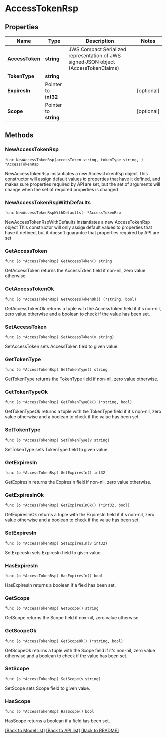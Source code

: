 # AccessTokenRsp

## Properties

Name | Type | Description | Notes
------------ | ------------- | ------------- | -------------
**AccessToken** | **string** | JWS Compact Serialized representation of JWS signed JSON object (AccessTokenClaims)  | 
**TokenType** | **string** |  | 
**ExpiresIn** | Pointer to **int32** |  | [optional] 
**Scope** | Pointer to **string** |  | [optional] 

## Methods

### NewAccessTokenRsp

`func NewAccessTokenRsp(accessToken string, tokenType string, ) *AccessTokenRsp`

NewAccessTokenRsp instantiates a new AccessTokenRsp object
This constructor will assign default values to properties that have it defined,
and makes sure properties required by API are set, but the set of arguments
will change when the set of required properties is changed

### NewAccessTokenRspWithDefaults

`func NewAccessTokenRspWithDefaults() *AccessTokenRsp`

NewAccessTokenRspWithDefaults instantiates a new AccessTokenRsp object
This constructor will only assign default values to properties that have it defined,
but it doesn't guarantee that properties required by API are set

### GetAccessToken

`func (o *AccessTokenRsp) GetAccessToken() string`

GetAccessToken returns the AccessToken field if non-nil, zero value otherwise.

### GetAccessTokenOk

`func (o *AccessTokenRsp) GetAccessTokenOk() (*string, bool)`

GetAccessTokenOk returns a tuple with the AccessToken field if it's non-nil, zero value otherwise
and a boolean to check if the value has been set.

### SetAccessToken

`func (o *AccessTokenRsp) SetAccessToken(v string)`

SetAccessToken sets AccessToken field to given value.


### GetTokenType

`func (o *AccessTokenRsp) GetTokenType() string`

GetTokenType returns the TokenType field if non-nil, zero value otherwise.

### GetTokenTypeOk

`func (o *AccessTokenRsp) GetTokenTypeOk() (*string, bool)`

GetTokenTypeOk returns a tuple with the TokenType field if it's non-nil, zero value otherwise
and a boolean to check if the value has been set.

### SetTokenType

`func (o *AccessTokenRsp) SetTokenType(v string)`

SetTokenType sets TokenType field to given value.


### GetExpiresIn

`func (o *AccessTokenRsp) GetExpiresIn() int32`

GetExpiresIn returns the ExpiresIn field if non-nil, zero value otherwise.

### GetExpiresInOk

`func (o *AccessTokenRsp) GetExpiresInOk() (*int32, bool)`

GetExpiresInOk returns a tuple with the ExpiresIn field if it's non-nil, zero value otherwise
and a boolean to check if the value has been set.

### SetExpiresIn

`func (o *AccessTokenRsp) SetExpiresIn(v int32)`

SetExpiresIn sets ExpiresIn field to given value.

### HasExpiresIn

`func (o *AccessTokenRsp) HasExpiresIn() bool`

HasExpiresIn returns a boolean if a field has been set.

### GetScope

`func (o *AccessTokenRsp) GetScope() string`

GetScope returns the Scope field if non-nil, zero value otherwise.

### GetScopeOk

`func (o *AccessTokenRsp) GetScopeOk() (*string, bool)`

GetScopeOk returns a tuple with the Scope field if it's non-nil, zero value otherwise
and a boolean to check if the value has been set.

### SetScope

`func (o *AccessTokenRsp) SetScope(v string)`

SetScope sets Scope field to given value.

### HasScope

`func (o *AccessTokenRsp) HasScope() bool`

HasScope returns a boolean if a field has been set.


[[Back to Model list]](../README.md#documentation-for-models) [[Back to API list]](../README.md#documentation-for-api-endpoints) [[Back to README]](../README.md)


